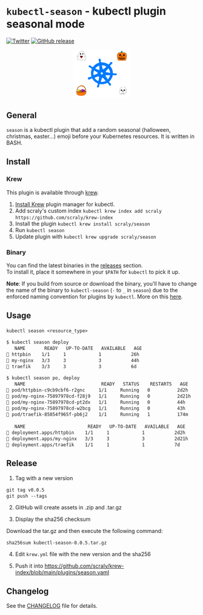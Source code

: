 # `kubectl-season` - kubectl plugin seasonal mode

[![Twitter](https://img.shields.io/badge/twitter-@scraly-blue.svg)](http://twitter.com/scraly)
[![GitHub release](https://img.shields.io/github/release/scraly/kubectl-season.svg)](https://github.com/scraly/kubectl-season/releases)

<p align="center">
    <img src="assets/logo.png" alt="kubectl-season" width="30%">
</p>

## General

`season` is a kubectl plugin that add a random seasonal (halloween, christmas, easter...) emoji before your Kubernetes resources.
It is written in BASH.

## Install

### Krew

This plugin is available through [krew](https://krew.dev).

1. [Install Krew](https://github.com/GoogleContainerTools/krew) plugin manager for kubectl.
2. Add scraly's custom index `kubectl krew index add scraly https://github.com/scraly/krew-index`
3. Install the plugin `kubectl krew install scraly/season`
4. Run `kubectl season`
5. Update plugin with `kubectl krew upgrade scraly/season`

### Binary

You can find the latest binaries in the [releases](https://github.com/scraly/kubectl-season/releases) section.  
To install it, place it somewhere in your `$PATH` for `kubectl` to pick it up.

**Note**: If you build from source or download the binary, you'll have to change the name of the binary to `kubectl-season` (`-` to `_` in `season`)
due to the enforced naming convention for plugins by `kubectl`. More on this [here](https://kubernetes.io/docs/tasks/extend-kubectl/kubectl-plugins/#naming-a-plugin).

## Usage

`kubectl season <resource_type>`

```
$ kubectl season deploy                                                                                                                        
   NAME       READY   UP-TO-DATE   AVAILABLE   AGE
🧟 httpbin    1/1     1            1           26h
🧟 my-nginx   3/3     3            3           44h
🧟 traefik    3/3     3            3           6d
```

```
$ kubectl season po, deploy 
   NAME                            READY   STATUS    RESTARTS   AGE
🎃 pod/httpbin-c9cb9cbf6-r2gnc     1/1     Running   0          2d2h
🎃 pod/my-nginx-75897978cd-f28j9   1/1     Running   0          2d21h
🎃 pod/my-nginx-75897978cd-pt2dx   1/1     Running   0          44h
🎃 pod/my-nginx-75897978cd-w2bcg   1/1     Running   0          43h
🎃 pod/traefik-85854f965f-pb6j2    1/1     Running   1          174m

   NAME                       READY   UP-TO-DATE   AVAILABLE   AGE
🎃 deployment.apps/httpbin    1/1     1            1           2d2h
🎃 deployment.apps/my-nginx   3/3     3            3           2d21h
🎃 deployment.apps/traefik    1/1     1            1           7d
```

## Release

1. Tag with a new version


```
git tag v0.0.5
git push --tags
```

2. GitHub will create assets in .zip and .tar.gz

3. Display the sha256 checksum

Download the tar.gz and then execute the following command:

```
sha256sum kubectl-season-0.0.5.tar.gz
```

4. Edit `krew.yml` file with the new version and the sha256

5. Push it into https://github.com/scraly/krew-index/blob/main/plugins/season.yaml

## Changelog

See the [CHANGELOG](CHANGELOG.md) file for details.
